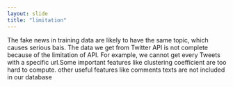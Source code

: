 ```yaml
---
layout: slide
title: "limitation"
---
```


The fake news in training data are likely
to have the same topic, which causes
serious bais. The data we get from Twitter
API is not complete because of the
limitation of API. For example, we cannot
get every Tweets with a specific url.Some
important features like clustering
coefficient are too hard to compute.
other useful features like comments texts are
not included in our database
